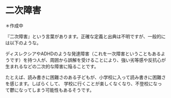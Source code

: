 # 二次障害
＊作成中

『二次障害』という言葉があります。正確な定義と出典は不明ですが、一般的には以下のような。

ディスレクシアやADHDのような発達障害（これを一次障害ということもあるようです）を持つ人が、周囲から誤解を受けることにより、強い劣等感や反抗心が生まれるなどの二次的な障害に陥ることです。

たとえば、読み書きに困難さのある子どもが、小学校に入って読み書きに困難さを感じます。しばらくして、
学校に行くことが楽しくなくなり、不登校になって鬱になってしまう可能性もあるそうです。

